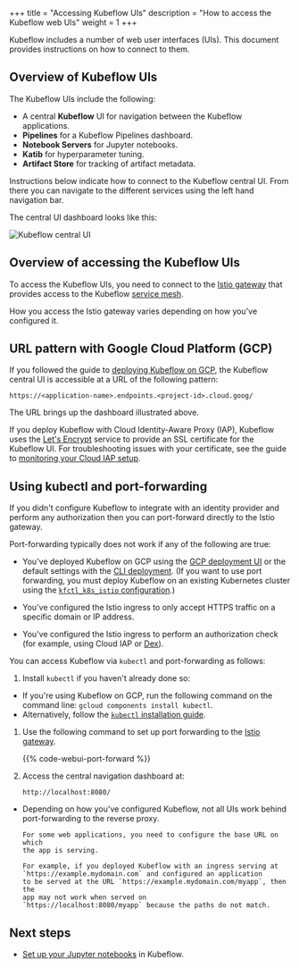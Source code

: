 +++
title = "Accessing Kubeflow UIs"
description = "How to access the Kubeflow web UIs"
weight = 1
+++

Kubeflow includes a number of web user interfaces (UIs). This document provides
instructions on how to connect to them.

## Overview of Kubeflow UIs

The Kubeflow UIs include the following:

* A central **Kubeflow** UI for navigation between the Kubeflow applications.
* **Pipelines** for a Kubeflow Pipelines dashboard.
* **Notebook Servers** for Jupyter notebooks.
* **Katib** for hyperparameter tuning.
* **Artifact Store** for tracking of artifact metadata.

Instructions below indicate how to connect to the Kubeflow central UI. From
there you can navigate to the different services using the left hand navigation
bar.

The central UI dashboard looks like this:

<img src="/docs/images/misc/central-ui.png"
  alt="Kubeflow central UI"
  class="mt-3 mb-3 border border-info rounded">

## Overview of accessing the Kubeflow UIs

To access the Kubeflow UIs, you need to connect to the
[Istio gateway](https://istio.io/docs/concepts/traffic-management/#gateways) that
provides access to the Kubeflow
[service mesh](https://istio.io/docs/concepts/what-is-istio/#what-is-a-service-mesh).

How you access the Istio gateway varies depending on how you've configured it.

## URL pattern with Google Cloud Platform (GCP)

If you followed the guide to [deploying Kubeflow on GCP](/docs/gke/deploy/),
the Kubeflow central UI is accessible at a URL of the following pattern:

```
https://<application-name>.endpoints.<project-id>.cloud.goog/
```

The URL brings up the dashboard illustrated above.

If you deploy Kubeflow with Cloud Identity-Aware Proxy (IAP), Kubeflow uses the
[Let's Encrypt](https://letsencrypt.org/) service to provide an SSL certificate
for the Kubeflow UI. For troubleshooting issues with your certificate, see the
guide to
[monitoring your Cloud IAP setup](/docs/gke/deploy/monitor-iap-setup/).

## Using kubectl and port-forwarding

If you didn't configure Kubeflow to integrate with an identity provider and perform
any authorization then you can port-forward directly to the Istio gateway.

Port-forwarding typically does not work if any of the following are true:

  * You've deployed Kubeflow on GCP using the
    [GCP deployment UI](/docs/gke/deploy/deploy-ui/) or the default settings
    with the [CLI deployment](/docs/gke/deploy/deploy-cli/). (If you want to
    use port forwarding, you must deploy Kubeflow on an existing Kubernetes
    cluster using the [`kfctl_k8s_istio`
    configuration](/docs/started/k8s/kfctl-k8s-istio/).)

  * You've configured the Istio ingress to only accept
    HTTPS traffic on a specific domain or IP address.

  * You've configured the Istio ingress to perform an authorization check
    (for example, using Cloud IAP or [Dex](https://github.com/dexidp/dex)).


You can access Kubeflow via `kubectl` and port-forwarding as follows:

1. Install `kubectl` if you haven't already done so:

  * If you're using Kubeflow on GCP, run the following command on the command
    line: `gcloud components install kubectl`.
  * Alternatively, follow the [`kubectl`
    installation guide](https://kubernetes.io/docs/tasks/tools/install-kubectl/).

1. Use the following command to set up port forwarding to the
  [Istio gateway](https://istio.io/docs/tasks/traffic-management/ingress/ingress-control/).

    {{% code-webui-port-forward %}}

1. Access the central navigation dashboard at:

    ```
    http://localhost:8080/
    ```

  * Depending on how you've configured Kubeflow, not all UIs work behind
    port-forwarding to the reverse proxy.

        For some web applications, you need to configure the base URL on which
        the app is serving.

        For example, if you deployed Kubeflow with an ingress serving at
        `https://example.mydomain.com` and configured an application
        to be served at the URL `https://example.mydomain.com/myapp`, then the
        app may not work when served on
        `https://localhost:8080/myapp` because the paths do not match.

## Next steps

* [Set up your Jupyter notebooks](/docs/notebooks/setup/) in Kubeflow.
